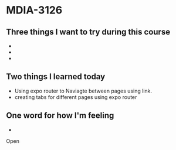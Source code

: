 # MDIA-3126

## Three things I want to try during this course 
- 
- 
- 

## Two things I learned today
- Using expo router to Naviagte between pages using link.
- creating tabs for different pages using expo router

## One word for how I'm feeling
- 

Open